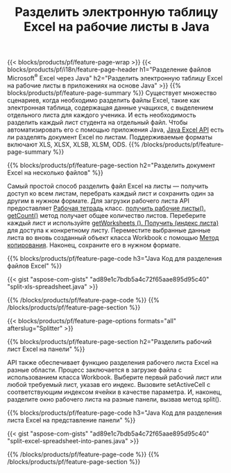 ﻿---
title: Разделить электронную таблицу Excel на рабочие листы в Java
url: /ru/java/splitter/
description: Исходные коды Java, объясняющие, как разделить файлы Microsoft Excel на несколько документов с помощью библиотеки Java Excel
---
{{< blocks/products/pf/feature-page-wrap >}}
{{< blocks/products/pf/i18n/feature-page-header h1="Разделение файлов Microsoft<sup>&reg;</sup> Excel через Java" h2="Разделить электронную таблицу Excel на рабочие листы в приложениях на основе Java" >}}
{{% blocks/products/pf/feature-page-summary %}}
Существует множество сценариев, когда необходимо разделить файлы Excel, такие как электронная таблица, содержащая данные учащихся, с выделением отдельного листа для каждого ученика. И есть необходимость разделить каждый лист студента на отдельный файл. Чтобы автоматизировать его с помощью приложения Java, [Java Excel API](/cells/java/) есть ли разделять документ Excel по листам. Поддерживаемые форматы включают XLS, XLSX, XLSB, XLSM, ODS. 
{{% /blocks/products/pf/feature-page-summary %}}

{{% blocks/products/pf/feature-page-section h2="Разделить документ Excel на несколько файлов" %}}

Самый простой способ разделить файл Excel на листы — получить доступ ко всем листам, перебрать каждый лист и сохранить один за другим в нужном формате. Для загрузки рабочего листа API предоставляет [Рабочая тетрадь](https://apireference.aspose.com/cells/java/com.aspose.cells/Workbook) класс. [получить рабочие листы(). getCount()](https://apireference.aspose.com/cells/java/com.aspose.cells/worksheetcollection#Count) метод получает общее количество листов. Переберите каждый лист и используйте [getWorksheets (). Получить (индекс листа)](https://apireference.aspose.com/cells/java/com.aspose.cells/worksheetcollection#get) для доступа к конкретному листу. Переместите выбранные данные листа во вновь созданный объект класса Workbook с помощью [Метод копирования](https://apireference.aspose.com/cells/java/com.aspose.cells/workbook#copy(com.aspose.cells.Workbook)). Наконец, сохраните его в нужном формате.

{{% blocks/products/pf/feature-page-code h3="Java Код для разделения файлов Excel" %}}

{{< gist "aspose-com-gists" "ad89e1c7bdb5a4c72f65aae895d95c40" "split-xls-spreadsheet.java" >}}

{{% /blocks/products/pf/feature-page-code %}}
{{% /blocks/products/pf/feature-page-section %}}

{{< blocks/products/pf/feature-page-options formats="all" afterslug="Splitter" >}}

{{% blocks/products/pf/feature-page-section h2="Разделить рабочий лист Excel на панели" %}}

API также обеспечивает функцию разделения рабочего листа Excel на разные области. Процесс заключается в загрузке файла с использованием класса Workbook. Выберите первый рабочий лист или любой требуемый лист, указав его индекс. Вызовите setActiveCell с соответствующим индексом ячейки в качестве параметра. И, наконец, разделите окно рабочего листа на разные панели, вызвав метод split().

{{% blocks/products/pf/feature-page-code h3="Java Код для разделения листа Excel на представление панели" %}}

{{< gist "aspose-com-gists" "ad89e1c7bdb5a4c72f65aae895d95c40" "split-excel-spreadsheet-into-panes.java" >}}

{{% /blocks/products/pf/feature-page-code %}}
{{% /blocks/products/pf/feature-page-section %}}